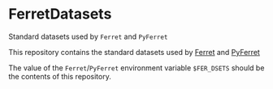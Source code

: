 # FerretDatasets
Standard datasets used by `Ferret` and `PyFerret`

This repository contains the standard datasets used by
[Ferret]()
and
[PyFerret]()

The value of the `Ferret`/`PyFerret` environment variable `$FER_DSETS` should be the contents of this repository.

